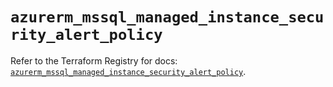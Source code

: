 # `azurerm_mssql_managed_instance_security_alert_policy`

Refer to the Terraform Registry for docs: [`azurerm_mssql_managed_instance_security_alert_policy`](https://registry.terraform.io/providers/hashicorp/azurerm/4.45.0/docs/resources/mssql_managed_instance_security_alert_policy).
